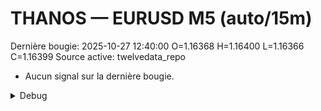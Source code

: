 # THANOS — EURUSD M5 (auto/15m)
Dernière bougie: 2025-10-27 12:40:00  O=1.16368  H=1.16400  L=1.16366  C=1.16399
Source active: twelvedata_repo

- Aucun signal sur la dernière bougie.

<details><summary>Debug</summary>

- TD_API_KEY manquant.

</details>